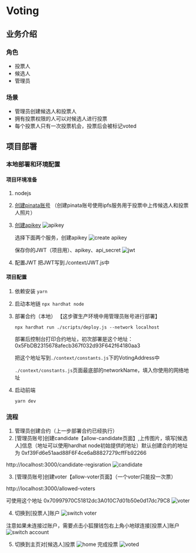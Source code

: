 # Voting

## 业务介绍

### 角色

- 投票人
- 候选人
- 管理员

### 场景

- 管理员创建候选人和投票人
- 拥有投票权限的人可以对候选人进行投票
- 每个投票人只有一次投票机会，投票后会被标记voted

## 项目部署

### 本地部署和环境配置

#### 项目环境准备
1. nodejs
2. [创建pinata账号](https://app.pinata.cloud/)
    （创建pinata账号使用ipfs服务用于投票中上传候选人和投票人照片）
3. [创建apikey](https://app.pinata.cloud/developers/api-keys)
    ![apikey](./screenshot/1.png)

    选择下面两个服务，创建apikey
    ![create apikey](./screenshot/2.png)

    保存你的JWT（项目用）、apikey、api_secret
    ![jwt](./screenshot/3.png)
4. 配置JWT
    把JWT写到./context/JWT.js中

#### 项目配置
1. 依赖安装 `yarn`
2. 启动本地链 `npx hardhat node`
3. 部署合约（本地） 【这步骤生产环境中用管理员账号进行部署】
    
    `npx hardhat run ./scripts/deploy.js --network localhost`
    
    部署后控制台打印合约地址，初次部署是这个地址：
    0x5FbDB2315678afecb367f032d93F642f64180aa3
    
    把这个地址写到`./context/constants.js`下的VotingAddress中

    `./context/constants.js`页面最底部的networkName，填入你使用的网络地址
4. 启动前端
    
    `yarn dev`
    

### 流程
1. 管理员创建合约（上一步部署合约已经执行）
2. [管理员账号]创建candidate【allow-candidate页面】,上传图片，填写[候选人]信息（地址可以使用hardhat node初始提供的地址）默认创建合约的地址为
0xf39Fd6e51aad88F6F4ce6aB8827279cffFb92266

http://localhost:3000/candidate-regisration
![candidate](./screenshot/createcandidate.png)

3. [管理员账号]创建voter【allow-voter页面】（一个voter只能投一次票）

http://localhost:3000/allowed-voters

可使用这个地址
0x70997970C51812dc3A010C7d01b50e0d17dc79C8
![voter](./screenshot/voter.png)

4. 切换到[投票人]账户
![switch voter](./screenshot/switchvoter.png)

注意如果未连接过账户，需要点击小狐狸钱包右上角小地球连接[投票人]账户
![switch account](./screenshot/switchaccount.png)


5. 切换到主页对[候选人]投票
![home](./screenshot/home.png)
完成投票
![voted](./screenshot/voted.png)






